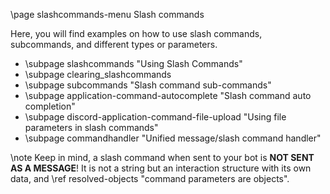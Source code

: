 \page slashcommands-menu Slash commands

Here, you will find examples on how to use slash commands, subcommands, and different types or parameters.

* \subpage slashcommands "Using Slash Commands"
* \subpage clearing_slashcommands
* \subpage subcommands "Slash command sub-commands"
* \subpage application-command-autocomplete "Slash command auto completion"
* \subpage discord-application-command-file-upload "Using file parameters in slash commands"
* \subpage commandhandler "Unified message/slash command handler"

\note Keep in mind, a slash command when sent to your bot is <b>NOT SENT AS A MESSAGE</b>! It is not a string but an interaction structure with its own data, and \ref resolved-objects "command parameters are objects".
